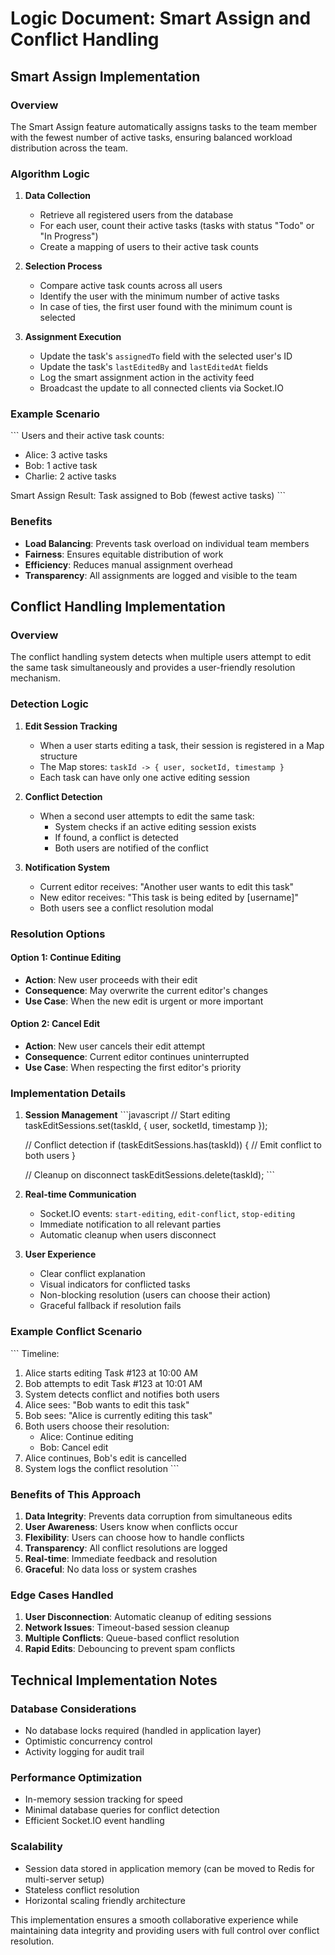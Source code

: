 # Logic Document: Smart Assign and Conflict Handling

## Smart Assign Implementation

### Overview
The Smart Assign feature automatically assigns tasks to the team member with the fewest number of active tasks, ensuring balanced workload distribution across the team.

### Algorithm Logic

1. **Data Collection**
   - Retrieve all registered users from the database
   - For each user, count their active tasks (tasks with status "Todo" or "In Progress")
   - Create a mapping of users to their active task counts

2. **Selection Process**
   - Compare active task counts across all users
   - Identify the user with the minimum number of active tasks
   - In case of ties, the first user found with the minimum count is selected

3. **Assignment Execution**
   - Update the task's `assignedTo` field with the selected user's ID
   - Update the task's `lastEditedBy` and `lastEditedAt` fields
   - Log the smart assignment action in the activity feed
   - Broadcast the update to all connected clients via Socket.IO

### Example Scenario
\`\`\`
Users and their active task counts:
- Alice: 3 active tasks
- Bob: 1 active task
- Charlie: 2 active tasks

Smart Assign Result: Task assigned to Bob (fewest active tasks)
\`\`\`

### Benefits
- **Load Balancing**: Prevents task overload on individual team members
- **Fairness**: Ensures equitable distribution of work
- **Efficiency**: Reduces manual assignment overhead
- **Transparency**: All assignments are logged and visible to the team

## Conflict Handling Implementation

### Overview
The conflict handling system detects when multiple users attempt to edit the same task simultaneously and provides a user-friendly resolution mechanism.

### Detection Logic

1. **Edit Session Tracking**
   - When a user starts editing a task, their session is registered in a Map structure
   - The Map stores: `taskId -> { user, socketId, timestamp }`
   - Each task can have only one active editing session

2. **Conflict Detection**
   - When a second user attempts to edit the same task:
     - System checks if an active editing session exists
     - If found, a conflict is detected
     - Both users are notified of the conflict

3. **Notification System**
   - Current editor receives: "Another user wants to edit this task"
   - New editor receives: "This task is being edited by [username]"
   - Both users see a conflict resolution modal

### Resolution Options

#### Option 1: Continue Editing
- **Action**: New user proceeds with their edit
- **Consequence**: May overwrite the current editor's changes
- **Use Case**: When the new edit is urgent or more important

#### Option 2: Cancel Edit
- **Action**: New user cancels their edit attempt
- **Consequence**: Current editor continues uninterrupted
- **Use Case**: When respecting the first editor's priority

### Implementation Details

1. **Session Management**
   \`\`\`javascript
   // Start editing
   taskEditSessions.set(taskId, { user, socketId, timestamp });
   
   // Conflict detection
   if (taskEditSessions.has(taskId)) {
     // Emit conflict to both users
   }
   
   // Cleanup on disconnect
   taskEditSessions.delete(taskId);
   \`\`\`

2. **Real-time Communication**
   - Socket.IO events: `start-editing`, `edit-conflict`, `stop-editing`
   - Immediate notification to all relevant parties
   - Automatic cleanup when users disconnect

3. **User Experience**
   - Clear conflict explanation
   - Visual indicators for conflicted tasks
   - Non-blocking resolution (users can choose their action)
   - Graceful fallback if resolution fails

### Example Conflict Scenario

\`\`\`
Timeline:
1. Alice starts editing Task #123 at 10:00 AM
2. Bob attempts to edit Task #123 at 10:01 AM
3. System detects conflict and notifies both users
4. Alice sees: "Bob wants to edit this task"
5. Bob sees: "Alice is currently editing this task"
6. Both users choose their resolution:
   - Alice: Continue editing
   - Bob: Cancel edit
7. Alice continues, Bob's edit is cancelled
8. System logs the conflict resolution
\`\`\`

### Benefits of This Approach

1. **Data Integrity**: Prevents data corruption from simultaneous edits
2. **User Awareness**: Users know when conflicts occur
3. **Flexibility**: Users can choose how to handle conflicts
4. **Transparency**: All conflict resolutions are logged
5. **Real-time**: Immediate feedback and resolution
6. **Graceful**: No data loss or system crashes

### Edge Cases Handled

1. **User Disconnection**: Automatic cleanup of editing sessions
2. **Network Issues**: Timeout-based session cleanup
3. **Multiple Conflicts**: Queue-based conflict resolution
4. **Rapid Edits**: Debouncing to prevent spam conflicts

## Technical Implementation Notes

### Database Considerations
- No database locks required (handled in application layer)
- Optimistic concurrency control
- Activity logging for audit trail

### Performance Optimization
- In-memory session tracking for speed
- Minimal database queries for conflict detection
- Efficient Socket.IO event handling

### Scalability
- Session data stored in application memory (can be moved to Redis for multi-server setup)
- Stateless conflict resolution
- Horizontal scaling friendly architecture

This implementation ensures a smooth collaborative experience while maintaining data integrity and providing users with full control over conflict resolution.

